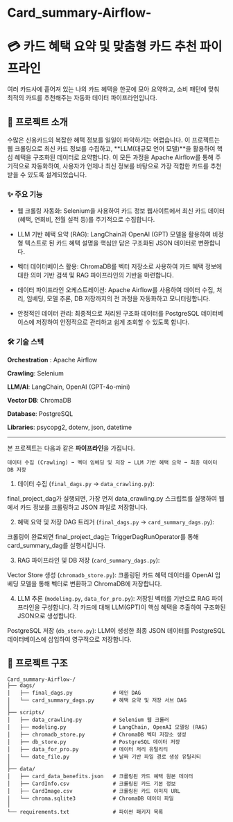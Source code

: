 # Card_summary-Airflow-

# 💳 카드 혜택 요약 및 맞춤형 카드 추천 파이프라인
여러 카드사에 흩어져 있는 나의 카드 혜택을 한곳에 모아 요약하고, 소비 패턴에 맞춰 최적의 카드를 추천해주는 자동화 데이터 파이프라인입니다.

## 📖 프로젝트 소개
수많은 신용카드의 복잡한 혜택 정보를 일일이 파악하기는 어렵습니다. 이 프로젝트는 웹 크롤링으로 최신 카드 정보를 수집하고, **LLM(대규모 언어 모델)**을 활용하여 핵심 혜택을 구조화된 데이터로 요약합니다. 이 모든 과정을 Apache Airflow를 통해 주기적으로 자동화하여, 사용자가 언제나 최신 정보를 바탕으로 가장 적합한 카드를 추천받을 수 있도록 설계되었습니다.

### ✨ 주요 기능
- 웹 크롤링 자동화: Selenium을 사용하여 카드 정보 웹사이트에서 최신 카드 데이터(혜택, 연회비, 전월 실적 등)를 주기적으로 수집합니다.

- LLM 기반 혜택 요약 (RAG): LangChain과 OpenAI (GPT) 모델을 활용하여 비정형 텍스트로 된 카드 혜택 설명을 핵심만 담은 구조화된 JSON 데이터로 변환합니다.

- 벡터 데이터베이스 활용: ChromaDB를 벡터 저장소로 사용하여 카드 혜택 정보에 대한 의미 기반 검색 및 RAG 파이프라인의 기반을 마련합니다.

- 데이터 파이프라인 오케스트레이션: Apache Airflow를 사용하여 데이터 수집, 처리, 임베딩, 모델 추론, DB 저장까지의 전 과정을 자동화하고 모니터링합니다.

- 안정적인 데이터 관리: 최종적으로 처리된 구조화 데이터를 PostgreSQL 데이터베이스에 저장하여 안정적으로 관리하고 쉽게 조회할 수 있도록 합니다.

### 🛠️ 기술 스택
**Orchestration** : Apache Airflow

**Crawling**: Selenium

**LLM/AI**: LangChain, OpenAI (GPT-4o-mini)

**Vector DB**: ChromaDB

**Database**: PostgreSQL

**Libraries**: psycopg2, dotenv, json, datetime

-------
본 프로젝트는 다음과 같은 **파이프라인**을 가집니다.

`데이터 수집 (Crawling) ➡️ 벡터 임베딩 및 저장 ➡️ LLM 기반 혜택 요약 ➡️ 최종 데이터 DB 저장`

1. 데이터 수집 (`final_dags.py` -> `data_crawling.py`):

  final_project_dag가 실행되면, 가장 먼저 data_crawling.py 스크립트를 실행하여 웹에서 카드 정보를 크롤링하고 JSON 파일로 저장합니다.

2. 혜택 요약 및 저장 DAG 트리거 (`final_dags.py` -> `card_summary_dags.py`):

  크롤링이 완료되면 final_project_dag는 TriggerDagRunOperator를 통해 card_summary_dag를 실행시킵니다.

3. RAG 파이프라인 및 DB 저장 (`card_summary_dags.py`):

  Vector Store 생성 (`chromadb_store.py`): 크롤링된 카드 혜택 데이터를 OpenAI 임베딩 모델을 통해 벡터로 변환하고 ChromaDB에 저장합니다.

4. LLM 추론 (`modeling.py`, `data_for_pro.py`): 저장된 벡터를 기반으로 RAG 파이프라인을 구성합니다. 각 카드에 대해 LLM(GPT)이 핵심 혜택을 추출하여 구조화된 JSON으로 생성합니다.

  PostgreSQL 저장 (`db_store.py`): LLM이 생성한 최종 JSON 데이터를 PostgreSQL 데이터베이스에 삽입하여 영구적으로 저장합니다.

## 📂 프로젝트 구조

```
Card_summary-Airflow-/
├── dags/
│   ├── final_dags.py             # 메인 DAG
│   └── card_summary_dags.py      # 혜택 요약 및 저장 서브 DAG
│
├── scripts/
│   ├── data_crawling.py          # Selenium 웹 크롤러
│   ├── modeling.py               # LangChain, OpenAI 모델링 (RAG)
│   ├── chromadb_store.py         # ChromaDB 벡터 저장소 생성
│   ├── db_store.py               # PostgreSQL 데이터 저장
│   ├── data_for_pro.py           # 데이터 처리 유틸리티
│   └── date_file.py              # 날짜 기반 파일 경로 생성 유틸리티
│
├── data/
│   ├── card_data_benefits.json   # 크롤링된 카드 혜택 원본 데이터
│   ├── CardInfo.csv              # 크롤링된 카드 기본 정보
│   ├── CardImage.csv             # 크롤링된 카드 이미지 URL
│   └── chroma.sqlite3            # ChromaDB 데이터 파일
│
└── requirements.txt              # 파이썬 패키지 목록
```

   
